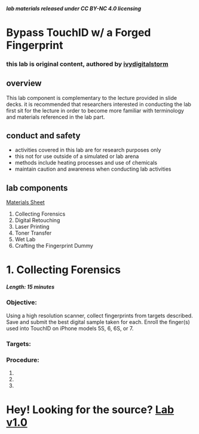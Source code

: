 ##### lab materials released under CC BY-NC 4.0 licensing
# Bypass TouchID w/ a Forged Fingerprint
### this lab is original content, authored by [ivydigitalstorm](https://keybase.io/ivydigitalstorm)

## overview

This lab component is complementary to the lecture provided in slide decks.  it is recommended that researchers interested in conducting the lab first sit for the lecture in order to become more familiar with terminology and materials referenced in the lab part.

## conduct and safety
- activities covered in this lab are for research purposes only 
- this not for use outside of a simulated or lab arena
- methods include heating processes and use of chemicals
- maintain caution and awareness when conducting lab activities

## lab components
[Materials Sheet](#)
1. Collecting Forensics
2. Digital Retouching
3. Laser Printing
4. Toner Transfer
5. Wet Lab
6. Crafting the Fingerprint Dummy

###  
###  
# 1. Collecting Forensics
##### Length: 15 minutes
### Objective:
Using a high resolution scanner, collect fingerprints from targets described. Save and submit the best digital sample taken for each. Enroll the finger(s) used into TouchID on iPhone models 5S, 6, 6S, or 7.
### Targets:
### Procedure:
1.
1.
1.

# Hey! Looking for the source? [Lab v1.0](https://github.com/ivydigitalstorm/BypassTouchID/blob/master/Bypass_TouchID_Lab/Bypass-Touch-ID-Lab-v1.0%20_Information%20Security%20Society-LLC.pdf) 
